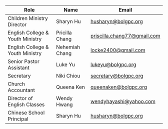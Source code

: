 
<div class="overflow-x-auto">
  <table class="min-w-full bg-white rounded-lg overflow-hidden">
    <thead class="bg-blue-50">
      <tr>
        <th class="px-6 py-3 text-left text-sm font-semibold text-blue-700">Role</th>
        <th class="px-6 py-3 text-left text-sm font-semibold text-blue-700">Name</th>
        <th class="px-6 py-3 text-left text-sm font-semibold text-blue-700">Email</th>
      </tr>
    </thead>
    <tbody class="divide-y divide-gray-200">
      <tr class="hover:bg-blue-50">
        <td class="px-6 py-4 text-sm text-gray-800">Children Ministry Director</td>
        <td class="px-6 py-4 text-sm text-gray-800">Sharyn Hu</td>
        <td class="px-6 py-4 text-sm text-blue-600 hover:underline"><a href="mailto:husharyn@bolgpc.org">husharyn@bolgpc.org</a></td>
      </tr>
      <tr class="hover:bg-blue-50">
        <td class="px-6 py-4 text-sm text-gray-800">English College & Youth Ministry</td>
        <td class="px-6 py-4 text-sm text-gray-800">Pricilla Chang</td>
        <td class="px-6 py-4 text-sm text-blue-600 hover:underline"><a href="mailto:priscilla.chang77@gmail.com">priscilla.chang77@gmail.com</a></td>
      </tr>
      <tr class="hover:bg-blue-50">
        <td class="px-6 py-4 text-sm text-gray-800">English College & Youth Ministry</td>
        <td class="px-6 py-4 text-sm text-gray-800">Nehemiah Chang</td>
        <td class="px-6 py-4 text-sm text-blue-600 hover:underline"><a href="mailto:locke2400@gmail.com">locke2400@gmail.com</a></td>
      </tr>
      <tr class="hover:bg-blue-50">
        <td class="px-6 py-4 text-sm text-gray-800">Senior Pastor Assistant</td>
        <td class="px-6 py-4 text-sm text-gray-800">Luke Yu</td>
        <td class="px-6 py-4 text-sm text-blue-600 hover:underline"><a href="mailto:lukeyu@bolgpc.org">lukeyu@bolgpc.org</a></td>
      </tr>
      <tr class="hover:bg-blue-50">
        <td class="px-6 py-4 text-sm text-gray-800">Secretary</td>
        <td class="px-6 py-4 text-sm text-gray-800">Niki Chiou</td>
        <td class="px-6 py-4 text-sm text-blue-600 hover:underline"><a href="mailto:secretary@bolgpc.org">secretary@bolgpc.org</a></td>
      </tr>
      <tr class="hover:bg-blue-50">
        <td class="px-6 py-4 text-sm text-gray-800">Church Accountant</td>
        <td class="px-6 py-4 text-sm text-gray-800">Queena Ken</td>
        <td class="px-6 py-4 text-sm text-blue-600 hover:underline"><a href="mailto:queenaken@bolgpc.org">queenaken@bolgpc.org</a></td>
      </tr>
      <tr class="hover:bg-blue-50">
        <td class="px-6 py-4 text-sm text-gray-800">Director of English Classes</td>
        <td class="px-6 py-4 text-sm text-gray-800">Wendy Hwang</td>
        <td class="px-6 py-4 text-sm text-blue-600 hover:underline"><a href="mailto:wendyhayashi@yahoo.com">wendyhayashi@yahoo.com</a></td>
      </tr>
      <tr class="hover:bg-blue-50">
        <td class="px-6 py-4 text-sm text-gray-800">Chinese School Principal</td>
        <td class="px-6 py-4 text-sm text-gray-800">Sharyn Hu</td>
        <td class="px-6 py-4 text-sm text-blue-600 hover:underline"><a href="mailto:husharyn@bolgpc.org">husharyn@bolgpc.org</a></td>
      </tr>
    </tbody>
  </table>
</div>
